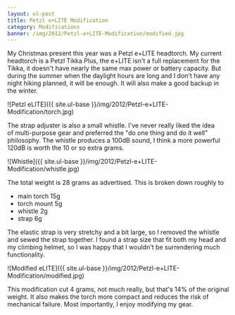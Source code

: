 ```yaml
---
layout: ul-post
title: Petzl e+LITE Modification
category: Modifications
banner: /img/2012/Petzl-e+LITE-Modification/modified.jpg
---
```


My Christmas present this year was a Petzl e+LITE headtorch. My current headtorch is a Petzl Tikka Plus, the e+LITE isn't a full replacement for the Tikka, it doesn't have nearly the same max power or battery capacity. But during the summer when the daylight hours are long and I don't have any night hiking planned, it will be enough. It will also make a good backup in the winter.

![Petzl eLITE]({{ site.ul-base }}/img/2012/Petzl-e+LITE-Modification/torch.jpg)

The strap adjuster is also a small whistle. I've never really liked the idea of multi-purpose gear and preferred the "do one thing and do it well" philosophy. The whistle produces a 100dB sound, I think a more powerful 120dB is worth the 10 or so extra grams.

![Whistle]({{ site.ul-base }}/img/2012/Petzl-e+LITE-Modification/whistle.jpg)

The total weight is 28 grams as advertised. This is broken down roughly to

* main torch 15g
* torch mount 5g
* whistle 2g
* strap 6g

The elastic strap is very stretchy and a bit large, so I removed the whistle and sewed the strap together. I found a strap size that fit both my head and my climbing helmet, so I was happy that I wouldn't be surrendering much functionality.

![Modified eLITE]({{ site.ul-base }}/img/2012/Petzl-e+LITE-Modification/modified.jpg)

This modification cut 4 grams, not much really, but that's 14% of the original weight. It also makes the torch more compact and reduces the risk of mechanical failure. Most importantly, I enjoy modifying my gear.
